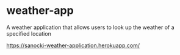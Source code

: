 # weather-app
A weather application that allows users to look up the weather of a specified location 

https://sanocki-weather-application.herokuapp.com/
